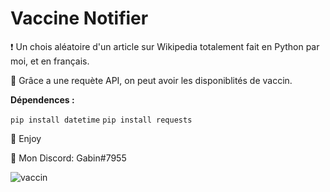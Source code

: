 # Vaccine Notifier

❗ Un chois aléatoire d'un article sur Wikipedia totalement fait en Python par moi, et en français.

🔮 Grâce a une requète API, on peut avoir les disponiblités de vaccin.

__Dépendences :__

```pip install datetime```
```pip install requests```

💖 Enjoy

🎫 Mon Discord: Gabin#7955

![vaccin](https://user-images.githubusercontent.com/79531012/120900705-99744680-c636-11eb-8c28-be28560a64b9.png)
